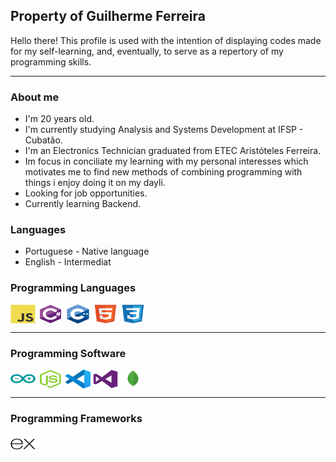 ## Property of Guilherme Ferreira

Hello there! This profile is used with the intention of displaying codes made for my self-learning, and, eventually, to serve as a repertory of my programming skills. 
<hr>

### About me

- I'm 20 years old.
- I'm currently studying Analysis and Systems Development at IFSP - Cubatão.
- I'm an Electronics Technician graduated from ETEC Aristóteles Ferreira.
- Im focus in conciliate my learning with my personal interesses which motivates me to find new methods of combining programming with things i enjoy doing it on my dayli.
- Looking for job opportunities.
- Currently learning Backend.

### Languages

- Portuguese - Native language
- English - Intermediat

### Programming Languages
<div>
 <img align="center" title="Javascript" alt="Javascript" height="30" width="40" src="https://raw.githubusercontent.com/devicons/devicon/master/icons/javascript/javascript-original.svg">
 <img align="center" title="C#" alt="Csharp" height="30" width="40" src="https://raw.githubusercontent.com/devicons/devicon/master/icons/csharp/csharp-original.svg">
 <img align="center" title="C++" alt="Cplusplus" height="30" width="40" src="https://raw.githubusercontent.com/devicons/devicon/master/icons/cplusplus/cplusplus-original.svg">
 <img align="center" title="HTML" alt="HTML" height="30" width="40" src="https://raw.githubusercontent.com/devicons/devicon/master/icons/html5/html5-original.svg">
 <img align="center" title="CSS" alt="CSS" height="30" width="40" src="https://raw.githubusercontent.com/devicons/devicon/master/icons/css3/css3-original.svg">  
</div>

 <hr>

<!-- Known Programming Software --> 
### Programming Software
<div>
  <img align="center" title="Arduino" alt="Arduino" height="30" width="40" src="https://raw.githubusercontent.com/devicons/devicon/master/icons/arduino/arduino-original.svg">  
  <img align="center" title="Node.js" alt="Node.js" height="30" width="40" src="https://raw.githubusercontent.com/devicons/devicon/master/icons/nodejs/nodejs-original.svg">  
  <img align="center" title="VisualStudioCode" alt="VisualStudioCode" height="30" width="40" src="https://raw.githubusercontent.com/devicons/devicon/master/icons/vscode/vscode-original.svg">  
  <img align="center" title="VisualStudio" alt="VisualStudio" height="30" width="40" src="https://raw.githubusercontent.com/devicons/devicon/master/icons/visualstudio/visualstudio-plain.svg"> 
  <img align="center" title="MongoDB" alt="MongoDB" height="30" width="40" src="https://raw.githubusercontent.com/devicons/devicon/master/icons/mongodb/mongodb-original.svg">
</div>

 <hr>
 
 <!-- Known Programming Frameworks --> 
 ### Programming Frameworks
 <div>
   <img align="center" title="Express.js" alt="Express.js" height="30" width="40" src="https://raw.githubusercontent.com/devicons/devicon/master/icons/express/express-original.svg">
 </div>

